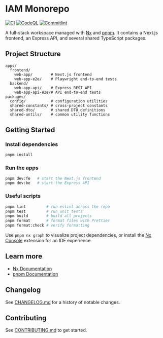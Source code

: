 # IAM Monorepo

[![CI](https://github.com/thanhtrungnguyen/iam-monorepo/actions/workflows/ci.yml/badge.svg)](https://github.com/thanhtrungnguyen/iam-monorepo/actions/workflows/ci.yml)
[![CodeQL](https://github.com/thanhtrungnguyen/iam-monorepo/actions/workflows/codeql.yml/badge.svg)](https://github.com/thanhtrungnguyen/iam-monorepo/actions/workflows/codeql.yml)
[![Commitlint](https://github.com/thanhtrungnguyen/iam-monorepo/actions/workflows/commitlint.yml/badge.svg)](https://github.com/thanhtrungnguyen/iam-monorepo/actions/workflows/commitlint.yml)

A full-stack workspace managed with [Nx](https://nx.dev) and [pnpm](https://pnpm.io). It contains a
Next.js frontend, an Express API, and several shared TypeScript packages.

## Project Structure

```text
apps/
  frontend/
    web-app/        # Next.js frontend
    web-app-e2e/    # Playwright end-to-end tests
  backend/
    web-app-api/    # Express REST API
    web-app-api-e2e/# API end-to-end tests
packages/
  config/           # configuration utilities
  shared-constants/ # cross-project constants
  shared-dto/       # shared DTO definitions
  shared-untils/    # common utility functions
```

## Getting Started

### Install dependencies

```sh
pnpm install
```

### Run the apps

```sh
pnpm dev:fe   # start the Next.js frontend
pnpm dev:be   # start the Express API
```

### Useful scripts

```sh
pnpm lint         # run eslint across the repo
pnpm test         # run unit tests
pnpm build        # build all projects
pnpm format       # format files with Prettier
pnpm format:check # verify formatting
```

Use `pnpm nx graph` to visualize project dependencies, or install the
[Nx Console](https://nx.dev/getting-started/editor-setup) extension for an IDE experience.

## Learn more

- [Nx Documentation](https://nx.dev)
- [pnpm Documentation](https://pnpm.io)

## Changelog

See [CHANGELOG.md](CHANGELOG.md) for a history of notable changes.

## Contributing

See [CONTRIBUTING.md](CONTRIBUTING.md) to get started.

